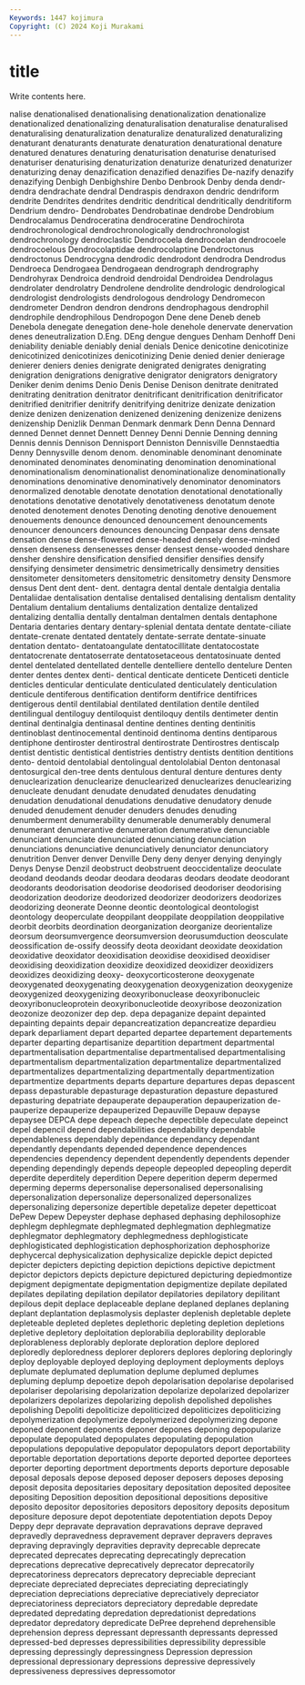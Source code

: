 ```yaml
---
Keywords: 1447 kojimura
Copyright: (C) 2024 Koji Murakami
---
```


# title

Write contents here.



nalise denationalised
denationalising denationalization denationalize denationalized denationalizing denaturalisation denaturalise denaturalised denaturalising denaturalization
denaturalize denaturalized denaturalizing denaturant denaturants denaturate denaturation denaturational denature denatured
denatures denaturing denaturisation denaturise denaturised denaturiser denaturising denaturization denaturize denaturized
denaturizer denaturizing denay denazification denazified denazifies De-nazify denazify denazifying Denbigh
Denbighshire Denbo Denbrook Denby denda dendr- dendra dendrachate dendral Dendraspis
dendraxon dendric dendriform dendrite Dendrites dendrites dendritic dendritical dendritically dendritiform
Dendrium dendro- Dendrobates Dendrobatinae dendrobe Dendrobium Dendrocalamus Dendroceratina dendroceratine Dendrochirota
dendrochronological dendrochronologically dendrochronologist dendrochronology dendroclastic Dendrocoela dendrocoelan dendrocoele dendrocoelous Dendrocolaptidae
dendrocolaptine Dendroctonus dendroctonus Dendrocygna dendrodic dendrodont dendrodra Dendrodus Dendroeca Dendrogaea
Dendrogaean dendrograph dendrography Dendrohyrax Dendroica dendroid dendroidal Dendroidea Dendrolagus dendrolater
dendrolatry Dendrolene dendrolite dendrologic dendrological dendrologist dendrologists dendrologous dendrology Dendromecon
dendrometer Dendron dendron dendrons dendrophagous dendrophil dendrophile dendrophilous Dendropogon Dene
dene Deneb deneb Denebola denegate denegation dene-hole denehole denervate denervation
denes deneutralization D.Eng. DEng dengue dengues Denham Denhoff Deni deniability
deniable deniably denial denials Denice denicotine denicotinize denicotinized denicotinizes denicotinizing
Denie denied denier denierage denierer deniers denies denigrate denigrated denigrates
denigrating denigration denigrations denigrative denigrator denigrators denigratory Deniker denim denims
Denio Denis Denise Denison denitrate denitrated denitrating denitration denitrator denitrificant
denitrification denitrificator denitrified denitrifier denitrify denitrifying denitrize denizate denization denize
denizen denizenation denizened denizening denizenize denizens denizenship Denizlik Denman Denmark
denmark Denn Denna Dennard denned Dennet dennet Dennett Denney Denni
Dennie Denning denning Dennis dennis Dennison Dennisport Denniston Dennisville Dennstaedtia
Denny Dennysville denom denom. denominable denominant denominate denominated denominates denominating
denomination denominational denominationalism denominationalist denominationalize denominationally denominations denominative denominatively denominator
denominators denormalized denotable denotate denotation denotational denotationally denotations denotative denotatively
denotativeness denotatum denote denoted denotement denotes Denoting denoting denotive denouement
denouements denounce denounced denouncement denouncements denouncer denouncers denounces denouncing Denpasar
dens densate densation dense dense-flowered dense-headed densely dense-minded densen denseness
densenesses denser densest dense-wooded denshare densher denshire densification densified densifier
densifies densify densifying densimeter densimetric densimetrically densimetry densities densitometer densitometers
densitometric densitometry density Densmore densus Dent dent dent- dent. dentagra
dental dentale dentalgia dentalia Dentaliidae dentalisation dentalise dentalised dentalising dentalism
dentality Dentalium dentalium dentaliums dentalization dentalize dentalized dentalizing dentallia dentally
dentalman dentalmen dentals dentaphone Dentaria dentaries dentary dentary-splenial dentata dentate
dentate-ciliate dentate-crenate dentated dentately dentate-serrate dentate-sinuate dentation dentato- dentatoangulate dentatocillitate
dentatocostate dentatocrenate dentatoserrate dentatosetaceous dentatosinuate dented dentel dentelated dentellated dentelle
dentelliere dentello dentelure Denten denter dentes dentex denti- dentical denticate
denticete Denticeti denticle denticles denticular denticulate denticulated denticulately denticulation denticule
dentiferous dentification dentiform dentifrice dentifrices dentigerous dentil dentilabial dentilated dentilation
dentile dentiled dentilingual dentiloguy dentiloquist dentiloquy dentils dentimeter dentin dentinal
dentinalgia dentinasal dentine dentines denting dentinitis dentinoblast dentinocemental dentinoid dentinoma
dentins dentiparous dentiphone dentiroster dentirostral dentirostrate Dentirostres dentiscalp dentist dentistic
dentistical dentistries dentistry dentists dentition dentitions dento- dentoid dentolabial dentolingual
dentololabial Denton dentonasal dentosurgical den-tree dents dentulous dentural denture dentures
denty denuclearization denuclearize denuclearized denuclearizes denuclearizing denucleate denudant denudate denudated
denudates denudating denudation denudational denudations denudative denudatory denude denuded denudement
denuder denuders denudes denuding denumberment denumerability denumerable denumerably denumeral denumerant
denumerantive denumeration denumerative denunciable denunciant denunciate denunciated denunciating denunciation denunciations
denunciative denunciatively denunciator denunciatory denutrition Denver denver Denville Deny deny
denyer denying denyingly Denys Denyse Denzil deobstruct deobstruent deoccidentalize deoculate
deodand deodands deodar deodara deodaras deodars deodate deodorant deodorants deodorisation
deodorise deodorised deodoriser deodorising deodorization deodorize deodorized deodorizer deodorizers deodorizes
deodorizing deonerate Deonne deontic deontological deontologist deontology deoperculate deoppilant deoppilate
deoppilation deoppilative deorbit deorbits deordination deorganization deorganize deorientalize deorsum deorsumvergence
deorsumversion deorusumduction deosculate deossification de-ossify deossify deota deoxidant deoxidate deoxidation
deoxidative deoxidator deoxidisation deoxidise deoxidised deoxidiser deoxidising deoxidization deoxidize deoxidized
deoxidizer deoxidizers deoxidizes deoxidizing deoxy- deoxycorticosterone deoxygenate deoxygenated deoxygenating deoxygenation
deoxygenization deoxygenize deoxygenized deoxygenizing deoxyribonuclease deoxyribonucleic deoxyribonucleoprotein deoxyribonucleotide deoxyribose deozonization
deozonize deozonizer dep dep. depa depaganize depaint depainted depainting depaints
depair depancreatization depancreatize depardieu depark deparliament depart departed departee departement
departements departer departing departisanize departition department departmental departmentalisation departmentalise departmentalised
departmentalising departmentalism departmentalization departmentalize departmentalized departmentalizes departmentalizing departmentally departmentization departmentize
departments departs departure departures depas depascent depass depasturable depasturage depasturation
depasture depastured depasturing depatriate depauperate depauperation depauperization de-pauperize depauperize depauperized
Depauville Depauw depayse depaysee DEPCA depe depeach depeche depectible depeculate
depeinct depel depencil depend dependabilities dependability dependable dependableness dependably dependance
dependancy dependant dependantly dependants depended dependence dependences dependencies dependency dependent
dependently dependents depender depending dependingly depends depeople depeopled depeopling deperdit
deperdite deperditely deperdition Depere deperition deperm depermed deperming deperms depersonalise
depersonalised depersonalising depersonalization depersonalize depersonalized depersonalizes depersonalizing depersonize depertible depetalize
depeter depetticoat DePew Depew Depeyster dephase dephased dephasing dephilosophize dephlegm
dephlegmate dephlegmated dephlegmation dephlegmatize dephlegmator dephlegmatory dephlegmedness dephlogisticate dephlogisticated dephlogistication
dephosphorization dephosphorize dephycercal dephysicalization dephysicalize depickle depict depicted depicter depicters
depicting depiction depictions depictive depictment depictor depictors depicts depicture depictured
depicturing depiedmontize depigment depigmentate depigmentation depigmentize depilate depilated depilates depilating
depilation depilator depilatories depilatory depilitant depilous depit deplace deplaceable deplane
deplaned deplanes deplaning deplant deplantation deplasmolysis deplaster deplenish depletable deplete
depleteable depleted depletes deplethoric depleting depletion depletions depletive depletory deploitation
deplorabilia deplorability deplorable deplorableness deplorably deplorate deploration deplore deplored deploredly
deploredness deplorer deplorers deplores deploring deploringly deploy deployable deployed deploying
deployment deployments deploys deplumate deplumated deplumation deplume deplumed deplumes depluming
deplump depoetize depoh depolarisation depolarise depolarised depolariser depolarising depolarization depolarize
depolarized depolarizer depolarizers depolarizes depolarizing depolish depolished depolishes depolishing Depoliti
depoliticize depoliticized depoliticizes depoliticizing depolymerization depolymerize depolymerized depolymerizing depone deponed
deponent deponents deponer depones deponing depopularize depopulate depopulated depopulates depopulating
depopulation depopulations depopulative depopulator depopulators deport deportability deportable deportation deportations
deporte deported deportee deportees deporter deporting deportment deportments deports deporture
deposable deposal deposals depose deposed deposer deposers deposes deposing deposit
deposita depositaries depositary depositation deposited depositee depositing Deposition deposition depositional
depositions depositive deposito depositor depositories depositors depository deposits depositum depositure
deposure depot depotentiate depotentiation depots Depoy Deppy depr depravate depravation
depravations deprave depraved depravedly depravedness depravement depraver depravers depraves depraving
depravingly depravities depravity deprecable deprecate deprecated deprecates deprecating deprecatingly deprecation
deprecations deprecative deprecatively deprecator deprecatorily deprecatoriness deprecators deprecatory depreciable depreciant
depreciate depreciated depreciates depreciating depreciatingly depreciation depreciations depreciative depreciatively depreciator
depreciatoriness depreciators depreciatory depredable depredate depredated depredating depredation depredationist depredations
depredator depredatory depredicate DePree deprehend deprehensible deprehension depress depressant depressanth
depressants depressed depressed-bed depresses depressibilities depressibility depressible depressing depressingly depressingness
Depression depression depressional depressionary depressions depressive depressively depressiveness depressives depressomotor
